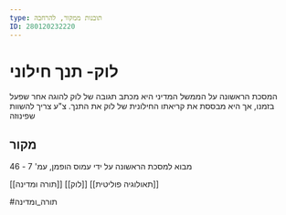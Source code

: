 ```yaml
---
type: תובנות ממקור, להרחבה
ID: 280120232220
---
```



# לוק- תנך חילוני

המסכת הראשונה על הממשל המדיני היא מכתב תגובה של לוק להוגה אחר שפעל בזמנו, אך היא מבססת את קריאתו החילונית של לוק את התנך.
צ"ע
צריך להשוות שפינוזה

## מקור
מבוא למסכת הראשונה על ידי עמוס הופמן, עמ' 7 - 46

[[תורה ומדינה]]
[[לוק]]
[[תאולוגיה פוליטית]]

#תורה_ומדינה 
